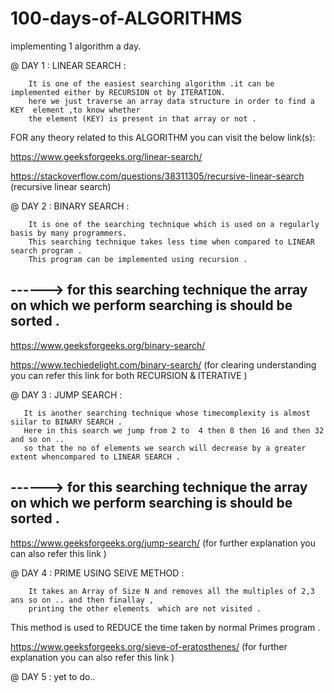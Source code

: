 # 100-days-of-ALGORITHMS
implementing 1 algorithm a day.


@ DAY 1  :
LINEAR SEARCH :

        It is one of the easiest searching algorithm .it can be implemented either by RECURSION ot by ITERATION.
        here we just traverse an array data structure in order to find a KEY  element ,to know whether 
        the element (KEY) is present in that array or not .    
       
 FOR any theory related to this ALGORITHM  you can visit the below link(s):
 
 https://www.geeksforgeeks.org/linear-search/
 
 https://stackoverflow.com/questions/38311305/recursive-linear-search  (recursive linear search)
 


@ DAY 2 :
BINARY SEARCH :

        It is one of the searching technique which is used on a regularly basis by many programmers.
        This searching technique takes less time when compared to LINEAR search program .
        This program can be implemented using recursion .
  ##  ------> for this searching technique the array on which we perform searching is should be sorted .
         
 https://www.geeksforgeeks.org/binary-search/
 
https://www.techiedelight.com/binary-search/  (for clearing understanding you can refer this link for both RECURSION & ITERATIVE )


@ DAY 3 :
JUMP SEARCH :
 
       It is another searching technique whose timecomplexity is almost siilar to BINARY SEARCH . 
       Here in this search we jump from 2 to  4 then 8 then 16 and then 32 and so on .. 
       so that the no of elements we search will decrease by a greater extent whencompared to LINEAR SEARCH .
  ##  ------> for this searching technique the array on which we perform searching is should be sorted .
       
https://www.geeksforgeeks.org/jump-search/   (for further explanation you can also refer this link )


@ DAY 4 :
PRIME USING SEIVE METHOD :
 
        It takes an Array of Size N and removes all the multiples of 2,3 ans so on .. and then finallay ,
        printing the other elements  which are not visited .
   This method is used to REDUCE the time taken by normal Primes program .
        
https://www.geeksforgeeks.org/sieve-of-eratosthenes/  (for further explanation you can also refer this link )

@ DAY 5 :
 yet to do..
